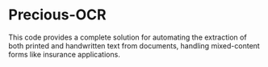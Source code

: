 # Precious-OCR
This code provides a complete solution for automating the extraction of both printed and handwritten text from documents, handling mixed-content forms like insurance applications.
